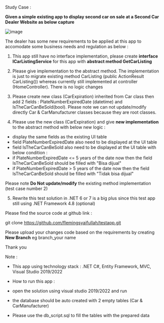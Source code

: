 Study Case :

<B>Given a simple existing app to display second car on sale at a Second Car Dealer Website as below capture</b>

![image](https://user-images.githubusercontent.com/44523673/216550250-27a4e44c-70be-4cfc-ae72-b34f823aa295.png)

The dealer has some new requirements to be applied at this app to accomodate some business needs and regulation as below :

1. This app still have no interface implementation, please create <b>interface ICarListingService</b> for this app with <b>abstract method GetCarListing</b>

2. Please give implementation to the abstract method. 
The implementation is just to migrate existing method CarListing (public ActionResult CarListing()) 
whereas currently still implemented at controller (HomeController). There is no logic changes

3. Please create new class (CarExpiration) inherited from Car class then add 2 fields : PlateNumberExpiredDate (datetime) and IsTheCarCanBeSold(bool).
Please note we can not update/modify directly Car & CarManufacturer classes because they are root classes.

4. Please use the new class (CarExpiration) and give <b>new implementation</b> to the abstract method with below new logic :
- display the same fields as the existing UI table
- field PlateNumberExpiredDate also need to be displayed at the UI table 
- field IsTheCarCanBeSold also need to be displayed at the UI table with below condition :
- if PlateNumberExpiredDate <= 5 years of the date now then the field IsTheCarCanBeSold should be filled with "Bisa dijual"
- if PlateNumberExpiredDate > 5 years of the date now then the field IsTheCarCanBeSold should be filled with "Tidak bisa dijual"

Please note <b>Do Not update/modify</b> the existing method implementation (test case number 2)

5. Rewrite this test solution in .NET 6 or 7 is a big plus since this test app still using .NET Framework 4.8 (optional) 

Please find the source code at github link :

git clone https://github.com/flemingsyaifullah/testapp.git

Please upload your changes code based on the requirements by creating <b>New Branch</b>
eg branch_your name

Thank you

Note : 
- This app using technology stack : .NET C#, Entity Framework, MVC, Visual Studio 2019/2022

- How to run this app :
- open the solution using visual studio 2019/2022 and run
- the database should be auto created with 2 empty tables (Car & CarManufacturer)
- Please use the db_script.sql to fill the tables with the prepared data
